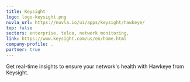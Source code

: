 ```yaml
---
title: Keysight
logo: logo-keysight.png
nuvla_url: https://nuvla.io/ui/apps/keysight/hawkeye/
top: false
sectors: enterprise, telco, network monitoring,
link: https://www.keysight.com/us/en/home.html
company-profile: .
partner: true
---
```

Get real-time insights to ensure your network's health with Hawkeye from Keysight.